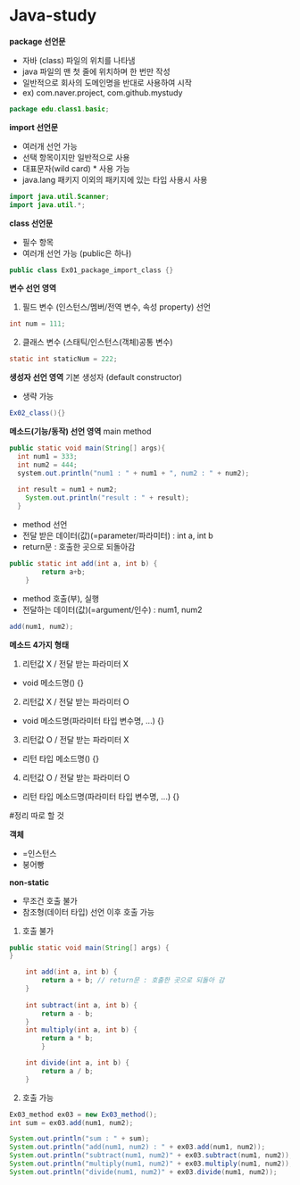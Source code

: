 # Java-study

**package 선언문**
- 자바 (class) 파일의 위치를 나타냄
- java 파일의 맨 첫 줄에 위치하며 한 번만 작성
- 일반적으로 회사의 도메인명을 반대로 사용하여 시작
- ex) com.naver.project, com.github.mystudy

```java
package edu.class1.basic;
```

**import 선언문**
- 여러개 선언 가능
- 선택 항목이지만 일반적으로 사용
- 대표문자(wild card) * 사용 가능
- java.lang 패키지 이외의 패키지에 있는 타입 사용시 사용
```java
import java.util.Scanner;
import java.util.*; 

```

**class 선언문** 
- 필수 항목
- 여러개 선언 가능 (public은 하나)
```java
public class Ex01_package_import_class {}
```

**변수 선언 영역**
1. 필드 변수 (인스턴스/멤버/전역 변수, 속성 property) 선언
```java
int num = 111;
```
2. 클래스 변수 (스태틱/인스턴스(객체)공통 변수)
```java
static int staticNum = 222;
```
**생성자 선언 영역**
기본 생성자 (default constructor) 
- 생략 가능
```java
Ex02_class(){}
```


**메소드(기능/동작) 선언 영역**
main method
```java
public static void main(String[] args){
  int num1 = 333;
  int num2 = 444;
  system.out.println("num1 : " + num1 + ", num2 : " + num2);
  
  int result = num1 + num2;
	System.out.println("result : " + result);
  }
```
- method 선언
- 전달 받은 데이터(값)(=parameter/파라미터) : int a, int b
- return문 : 호출한 곳으로 되돌아감
```java
public static int add(int a, int b) {
		return a+b;
	}
```
- method 호출(부), 실행
- 전달하는 데이터(값)(=argument/인수) : num1, num2
```java
add(num1, num2);
```

**메소드 4가지 형태**
1. 리턴값 X / 전달 받는 파라미터 X
- void 메소드명() {}
2. 리턴값 X / 전달 받는 파라미터 O 
- void 메소드명(파라미터 타입 변수명, ...) {}
3. 리턴값 O / 전달 받는 파라미터 X
- 리턴 타입 메소드명() {}
4. 리턴값 O / 전달 받는 파라미터 O
- 리턴 타입 메소드명(파라미터 타입 변수명, ...) {}

#정리 따로 할 것

**객체**
- =인스턴스
- 붕어빵

**non-static**
- 무조건 호출 불가
- 참조형(데이터 타입) 선언 이후 호출 가능

1. 호출 불가
```java
public static void main(String[] args) {
}

	int add(int a, int b) {
		return a + b; // return문 : 호출한 곳으로 되돌아 감
	}
	
	int subtract(int a, int b) {
		return a - b;
	}
	int multiply(int a, int b) {
		return a * b;
		}

	int divide(int a, int b) {
		return a / b;
	}
```
2. 호출 가능
```java
Ex03_method ex03 = new Ex03_method();
int sum = ex03.add(num1, num2);

System.out.println("sum : " + sum);
System.out.println("add(num1, num2) : " + ex03.add(num1, num2));
System.out.println("subtract(num1, num2)" + ex03.subtract(num1, num2));
System.out.println("multiply(num1, num2)" + ex03.multiply(num1, num2));
System.out.println("divide(num1, num2)" + ex03.divide(num1, num2));
```





















